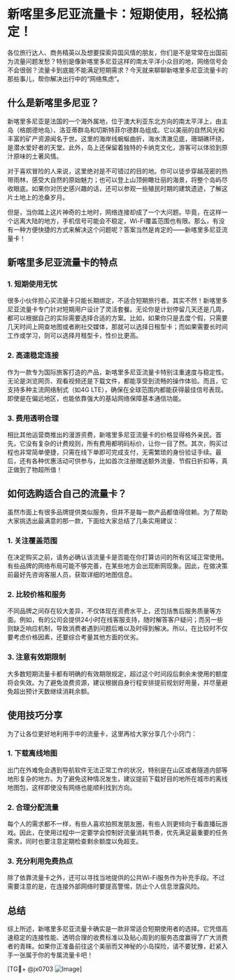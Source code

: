 # 新喀里多尼亚流量卡：短期使用，轻松搞定！

各位旅行达人、商务精英以及想要探索异国风情的朋友，你们是不是常常在出国前为流量问题发愁？特别是像新喀里多尼亚这样的南太平洋小众目的地，网络信号会不会很弱？流量卡到底能不能满足短期需求？今天就来聊聊新喀里多尼亚流量卡的那些事儿，帮你解决出行中的“网络焦虑”。

## 什么是新喀里多尼亚？

新喀里多尼亚是法国的一个海外属地，位于澳大利亚东北方向的南太平洋上，由主岛（格朗德地岛）、洛亚蒂群岛和切斯特菲尔德群岛组成。它以美丽的自然风光和丰富的矿产资源闻名于世。这里的海岸线蜿蜒曲折，海水清澈见底，珊瑚礁环绕，是潜水爱好者的天堂。此外，岛上还保留着独特的卡纳克文化，游客可以体验到原汁原味的土著风情。

对于喜欢冒险的人来说，这里绝对是不可错过的目的地。你可以徒步穿越茂密的热带雨林，感受大自然的原始魅力；也可以登上山顶俯瞰壮丽的海景，将整个岛屿尽收眼底。如果你对历史感兴趣的话，还可以参观一些殖民时期的建筑遗迹，了解这片土地上的沧桑岁月。

但是，当你踏上这片神奇的土地时，网络连接却成了一个大问题。毕竟，在这样一个远离大陆的地方，手机信号可能会不稳定，Wi-Fi覆盖范围也有限。那么，有没有一种方便快捷的方式来解决这个问题呢？答案当然是肯定的——新喀里多尼亚流量卡！

## 新喀里多尼亚流量卡的特点

### 1. 短期使用无忧

很多小伙伴担心买流量卡只能长期绑定，不适合短期旅行者。其实不然！新喀里多尼亚流量卡专门针对短期用户设计了灵活套餐。无论你是计划停留几天还是几周，都可以根据自己的实际需要选择合适的方案。比如，如果你只是去度个假，只需要几天时间上网查地图或者刷社交媒体，那就可以选择日租型卡；而如果需要长时间工作或学习，则可以选择月租型卡，性价比更高。

### 2. 高速稳定连接

作为一款专为国际旅客打造的产品，新喀里多尼亚流量卡特别注重速度与稳定性。无论是浏览网页、观看视频还是下载文件，都能享受到流畅的操作体验。而且，它支持多种主流网络制式（如4G LTE），确保在全球范围内都能获得最佳信号表现。即使是在偏远地区，也能依靠强大的基站网络保障基本通信功能。

### 3. 费用透明合理

相比其他运营商推出的漫游资费，新喀里多尼亚流量卡的价格显得格外亲民。首先，它没有复杂的计费规则，所有费用都明码标价，让你一目了然。其次，购买过程也非常简单便捷，只需在线下单即可完成支付，无需繁琐的身份验证手续。最后，还有各种优惠活动可供参与，比如首次注册赠送额外流量、节假日折扣等，真正做到了物超所值！

## 如何选购适合自己的流量卡？

虽然市面上有很多品牌提供类似服务，但并不是每一款产品都值得信赖。为了帮助大家挑选出最满意的那一款，下面给大家总结了几条实用建议：

### 1. 关注覆盖范围

在决定购买之前，请务必确认该流量卡是否能在你打算访问的所有区域正常使用。有些品牌的网络布局可能不够完善，在某些地方会出现断网现象。因此，在做决策前最好先咨询客服人员，获取详细的地图信息。

### 2. 比较价格和服务

不同品牌之间存在较大差异，不仅体现在资费水平上，还包括售后服务质量等方面。例如，有的公司会提供24小时在线客服支持，随时解答客户疑问；而另一些则缺乏响应机制，导致消费者遇到问题后难以及时得到解决。所以，在比较时不仅要考虑价格因素，还要综合考量其他方面的优劣。

### 3. 注意有效期限制

大多数短期流量卡都有明确的有效期限规定，超过这个时间段后剩余未使用的额度将会失效。为了避免浪费资源，建议根据自身行程安排提前规划好用量，并尽量避免超出预计天数继续消耗余额。

## 使用技巧分享

为了让各位更好地利用手中的流量卡，这里再给大家分享几个小窍门：

### 1. 下载离线地图

出门在外难免会遇到导航软件无法正常工作的状况，特别是在山区或者隧道内部等地形复杂的地方。为了避免这种情况发生，建议提前下载好目的地所在城市的离线地图包，这样即使没有网络也能顺利找到方向。

### 2. 合理分配流量

每个人的需求都不一样，有些人喜欢拍照发朋友圈，有些人则更倾向于看直播玩游戏。因此，在使用过程中一定要学会控制好流量消耗节奏，优先满足最重要的任务需求，同时也要注意定期检查剩余额度以免超支。

### 3. 充分利用免费热点

除了依靠流量卡之外，还可以寻找当地提供的公共Wi-Fi服务作为补充手段。不过需要注意的是，在连接外部网络时要提高警惕，防止个人信息泄露风险。

## 总结

综上所述，新喀里多尼亚流量卡确实是一款非常适合短期使用者的选择。它凭借高速稳定的连接性能、透明合理的收费标准以及贴心周到的服务态度赢得了广大消费者的青睐。如果你正准备前往这个美丽而又神秘的小岛探险，请不要犹豫，赶紧入手一张属于你的专属流量卡吧！

[TG💪+ @jx0703 ![Image](https://github.com/user-attachments/assets/dbca1d08-cadb-493c-b0ec-ad6f7a83f270)]